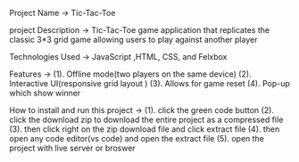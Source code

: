 Project Name -> Tic-Tac-Toe

project Description -> Tic-Tac-Toe game application that replicates the classic 3*3 grid game allowing users to play against another player

Technologies Used ->  JavaScript ,HTML, CSS, and Felxbox

Features ->
(1). Offline mode(two players on the same device)
(2). Interactive UI(responsive grid layout )
(3). Allows for game reset
(4). Pop-up which show winner 

How to install and run this project ->
(1). click the green code button
(2). click the download zip to download the entire project as a compressed file
(3). then click right on the zip download file and click extract file
(4). then open any code editor(vs code) and open the extract file 
(5). open the project with live server or broswer


